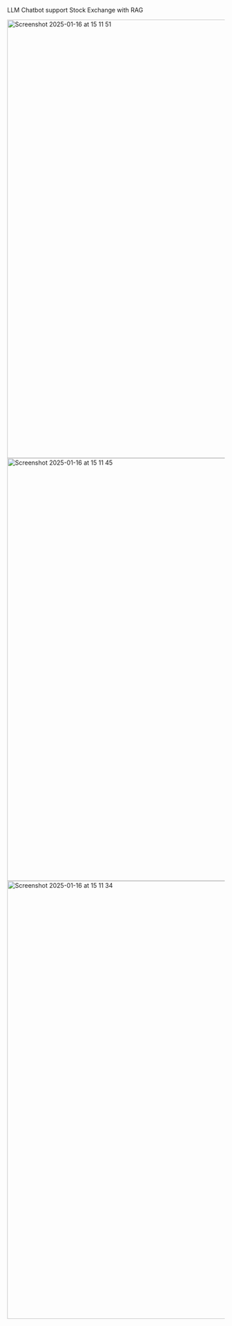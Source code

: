 LLM Chatbot support Stock Exchange with RAG

<img width="1013" alt="Screenshot 2025-01-16 at 15 11 51" src="https://github.com/user-attachments/assets/a21c5192-a019-442f-a3ee-e3efd0edc02d" />
<img width="977" alt="Screenshot 2025-01-16 at 15 11 45" src="https://github.com/user-attachments/assets/c202f766-9f8c-4ef3-a7dc-7a7a9be829e2" />
<img width="1012" alt="Screenshot 2025-01-16 at 15 11 34" src="https://github.com/user-attachments/assets/94c47404-547f-40dd-8332-d93c028e04a0" />
